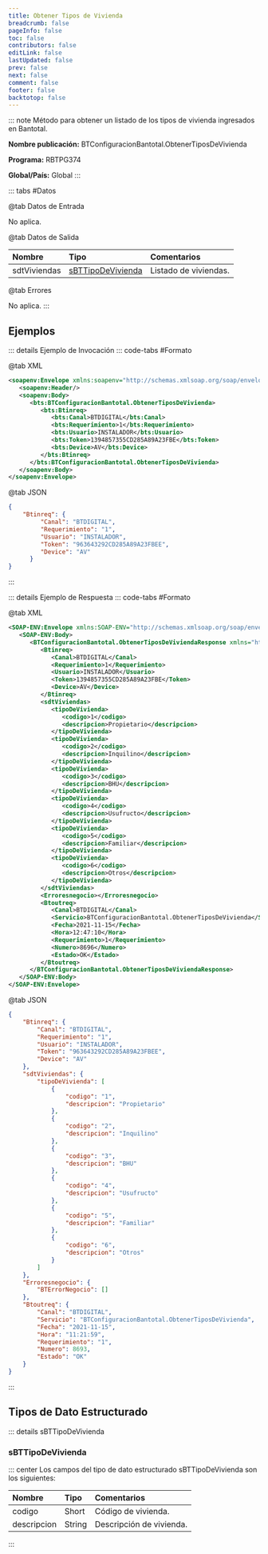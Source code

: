 ```yaml
---
title: Obtener Tipos de Vivienda
breadcrumb: false
pageInfo: false
toc: false
contributors: false
editLink: false
lastUpdated: false
prev: false
next: false
comment: false
footer: false
backtotop: false
---
```


<!-- ABRE DATOS DEL MÉTODO -->
::: note Método para obtener un listado de los tipos de vivienda ingresados en Bantotal.

**Nombre publicación:** BTConfiguracionBantotal.ObtenerTiposDeVivienda

**Programa:** RBTPG374

**Global/País:** Global
:::
<!-- CIERRA DATOS DEL MÉTODO -->

<!-- ABRE TABLA DE DATOS -->
::: tabs #Datos 

@tab Datos de Entrada

No aplica.

@tab Datos de Salida

Nombre | Tipo | Comentarios
:--------- | :----------- | :-----------
sdtViviendas | [sBTTipoDeVivienda](#sbttipodevivienda) | Listado de viviendas.

@tab Errores

No aplica.
::: 
<!-- CIERRA TABLA DE DATOS -->

## **Ejemplos**

<!-- ABRE EJEMPLO DE INVOCACIÓN -->
::: details Ejemplo de Invocación 
::: code-tabs #Formato

@tab XML
```xml
<soapenv:Envelope xmlns:soapenv="http://schemas.xmlsoap.org/soap/envelope/" xmlns:bts="http://uy.com.dlya.bantotal/BTSOA/">
   <soapenv:Header/>
   <soapenv:Body>
      <bts:BTConfiguracionBantotal.ObtenerTiposDeVivienda>
         <bts:Btinreq>
            <bts:Canal>BTDIGITAL</bts:Canal>
            <bts:Requerimiento>1</bts:Requerimiento>
            <bts:Usuario>INSTALADOR</bts:Usuario>
            <bts:Token>1394857355CD285A89A23FBE</bts:Token>
            <bts:Device>AV</bts:Device>
         </bts:Btinreq>
      </bts:BTConfiguracionBantotal.ObtenerTiposDeVivienda>
   </soapenv:Body>
</soapenv:Envelope>
```

@tab JSON
```json
{
    "Btinreq": {
         "Canal": "BTDIGITAL",
         "Requerimiento": "1",
         "Usuario": "INSTALADOR",
         "Token": "963643292CD285A89A23FBEE",
         "Device": "AV"
      }
}
```
:::
<!-- CIERRA EJEMPLO DE INVOCACIÓN -->

<!-- ABRE EJEMPLO DE RESPUESTA -->
::: details Ejemplo de Respuesta 
::: code-tabs #Formato

@tab XML
```xml
<SOAP-ENV:Envelope xmlns:SOAP-ENV="http://schemas.xmlsoap.org/soap/envelope/" xmlns:xsd="http://www.w3.org/2001/XMLSchema" xmlns:SOAP-ENC="http://schemas.xmlsoap.org/soap/encoding/" xmlns:xsi="http://www.w3.org/2001/XMLSchema-instance">
   <SOAP-ENV:Body>
      <BTConfiguracionBantotal.ObtenerTiposDeViviendaResponse xmlns="http://uy.com.dlya.bantotal/BTSOA/">
         <Btinreq>
            <Canal>BTDIGITAL</Canal>
            <Requerimiento>1</Requerimiento>
            <Usuario>INSTALADOR</Usuario>
            <Token>1394857355CD285A89A23FBE</Token>
            <Device>AV</Device>
         </Btinreq>
         <sdtViviendas>
            <tipoDeVivienda>
               <codigo>1</codigo>
               <descripcion>Propietario</descripcion>
            </tipoDeVivienda>
            <tipoDeVivienda>
               <codigo>2</codigo>
               <descripcion>Inquilino</descripcion>
            </tipoDeVivienda>
            <tipoDeVivienda>
               <codigo>3</codigo>
               <descripcion>BHU</descripcion>
            </tipoDeVivienda>
            <tipoDeVivienda>
               <codigo>4</codigo>
               <descripcion>Usufructo</descripcion>
            </tipoDeVivienda>
            <tipoDeVivienda>
               <codigo>5</codigo>
               <descripcion>Familiar</descripcion>
            </tipoDeVivienda>
            <tipoDeVivienda>
               <codigo>6</codigo>
               <descripcion>Otros</descripcion>
            </tipoDeVivienda>
         </sdtViviendas>
         <Erroresnegocio></Erroresnegocio>
         <Btoutreq>
            <Canal>BTDIGITAL</Canal>
            <Servicio>BTConfiguracionBantotal.ObtenerTiposDeVivienda</Servicio>
            <Fecha>2021-11-15</Fecha>
            <Hora>12:47:10</Hora>
            <Requerimiento>1</Requerimiento>
            <Numero>8696</Numero>
            <Estado>OK</Estado>
         </Btoutreq>
      </BTConfiguracionBantotal.ObtenerTiposDeViviendaResponse>
   </SOAP-ENV:Body>
</SOAP-ENV:Envelope>
```

@tab JSON
```json
{
    "Btinreq": {
        "Canal": "BTDIGITAL",
        "Requerimiento": "1",
        "Usuario": "INSTALADOR",
        "Token": "963643292CD285A89A23FBEE",
        "Device": "AV"
    },
    "sdtViviendas": {
        "tipoDeVivienda": [
            {
                "codigo": "1",
                "descripcion": "Propietario"
            },
            {
                "codigo": "2",
                "descripcion": "Inquilino"
            },
            {
                "codigo": "3",
                "descripcion": "BHU"
            },
            {
                "codigo": "4",
                "descripcion": "Usufructo"
            },
            {
                "codigo": "5",
                "descripcion": "Familiar"
            },
            {
                "codigo": "6",
                "descripcion": "Otros"
            }
        ]
    },
    "Erroresnegocio": {
        "BTErrorNegocio": []
    },
    "Btoutreq": {
        "Canal": "BTDIGITAL",
        "Servicio": "BTConfiguracionBantotal.ObtenerTiposDeVivienda",
        "Fecha": "2021-11-15",
        "Hora": "11:21:59",
        "Requerimiento": "1",
        "Numero": 8693,
        "Estado": "OK"
    }
}
```
::: 
<!-- CIERRA EJEMPLO DE RESPUESTA -->

## **Tipos de Dato Estructurado**

<!-- ABRE SDT -->
::: details sBTTipoDeVivienda  

### sBTTipoDeVivienda

::: center 
Los campos del tipo de dato estructurado sBTTipoDeVivienda son los siguientes: 

Nombre | Tipo | Comentarios 
:--------- | :----------- | :----------- 
codigo | Short | Código de vivienda.
descripcion | String | Descripción de vivienda.
:::
<!-- CIERRA SDT -->